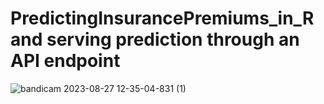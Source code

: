 # PredictingInsurancePremiums_in_R and serving prediction through an API endpoint
![bandicam 2023-08-27 12-35-04-831 (1)](https://github.com/franciskyalo/PredictingInsurancePremiums_in_R/assets/94622826/fb84fd85-8f8e-4d79-9ce3-24388eca1824)

